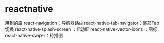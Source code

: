 # reactnative

用到的库
react-navigation：导航器路由
react-native-tab-navigator：底部Tab切换
react-native-splash-screen ：启动屏
react-native-vector-icons ：图标
react-native-swiper：轮播图
